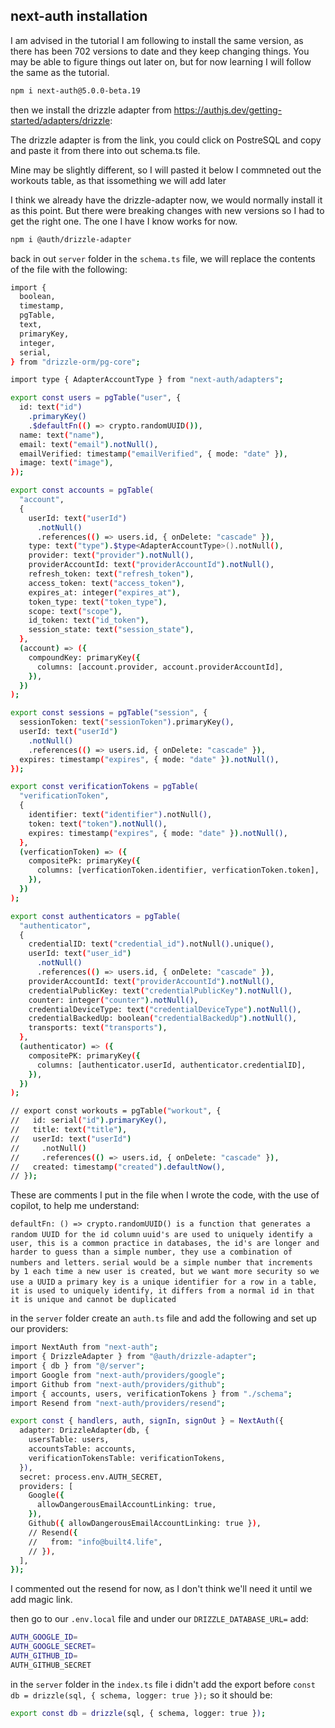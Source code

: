 ## next-auth installation

I am advised in the tutorial I am following to install the same version, as there has been 702 versions to date and they keep changing things. You may be able to figure things out later on, but for now learning I will follow the same as the tutorial.

```bash
npm i next-auth@5.0.0-beta.19
```

then we install the drizzle adapter from https://authjs.dev/getting-started/adapters/drizzle:

The drizzle adapter is from the link, you could click on PostreSQL and copy and paste it from there into out schema.ts file.

Mine may be slightly different, so I will pasted it below
I commneted out the workouts table, as that issomething we will add later

I think we already have the drizzle-adapter now, we would normally install it as this point. But there were breaking changes with new versions so I had to get the right one. The one I have I know works for now.

```bash
npm i @auth/drizzle-adapter
```

back in out `server` folder in the `schema.ts` file, we will replace the contents of the file with the following:

```bash
import {
  boolean,
  timestamp,
  pgTable,
  text,
  primaryKey,
  integer,
  serial,
} from "drizzle-orm/pg-core";

import type { AdapterAccountType } from "next-auth/adapters";

export const users = pgTable("user", {
  id: text("id")
    .primaryKey()
    .$defaultFn(() => crypto.randomUUID()),
  name: text("name"),
  email: text("email").notNull(),
  emailVerified: timestamp("emailVerified", { mode: "date" }),
  image: text("image"),
});

export const accounts = pgTable(
  "account",
  {
    userId: text("userId")
      .notNull()
      .references(() => users.id, { onDelete: "cascade" }),
    type: text("type").$type<AdapterAccountType>().notNull(),
    provider: text("provider").notNull(),
    providerAccountId: text("providerAccountId").notNull(),
    refresh_token: text("refresh_token"),
    access_token: text("access_token"),
    expires_at: integer("expires_at"),
    token_type: text("token_type"),
    scope: text("scope"),
    id_token: text("id_token"),
    session_state: text("session_state"),
  },
  (account) => ({
    compoundKey: primaryKey({
      columns: [account.provider, account.providerAccountId],
    }),
  })
);

export const sessions = pgTable("session", {
  sessionToken: text("sessionToken").primaryKey(),
  userId: text("userId")
    .notNull()
    .references(() => users.id, { onDelete: "cascade" }),
  expires: timestamp("expires", { mode: "date" }).notNull(),
});

export const verificationTokens = pgTable(
  "verificationToken",
  {
    identifier: text("identifier").notNull(),
    token: text("token").notNull(),
    expires: timestamp("expires", { mode: "date" }).notNull(),
  },
  (verficationToken) => ({
    compositePk: primaryKey({
      columns: [verficationToken.identifier, verficationToken.token],
    }),
  })
);

export const authenticators = pgTable(
  "authenticator",
  {
    credentialID: text("credential_id").notNull().unique(),
    userId: text("user_id")
      .notNull()
      .references(() => users.id, { onDelete: "cascade" }),
    providerAccountId: text("providerAccountId").notNull(),
    credentialPublicKey: text("credentialPublicKey").notNull(),
    counter: integer("counter").notNull(),
    credentialDeviceType: text("credentialDeviceType").notNull(),
    credentialBackedUp: boolean("credentialBackedUp").notNull(),
    transports: text("transports"),
  },
  (authenticator) => ({
    compositePK: primaryKey({
      columns: [authenticator.userId, authenticator.credentialID],
    }),
  })
);

// export const workouts = pgTable("workout", {
//   id: serial("id").primaryKey(),
//   title: text("title"),
//   userId: text("userId")
//     .notNull()
//     .references(() => users.id, { onDelete: "cascade" }),
//   created: timestamp("created").defaultNow(),
// });

```
These are comments I put in the file when I wrote the code, with the use of copilot, to help me understand:

`defaultFn: () => crypto.randomUUID() is a function that generates a random UUID for the id column`
`uuid's are used to uniquely identify a user, this is a common practice in databases, the id's are longer and harder to guess than a simple number, they use a combination of numbers and letters.`
`serial would be a simple number that increments by 1 each time a new user is created, but we want more security so we use a UUID`
`a primary key is a unique identifier for a row in a table, it is used to uniquely identify, it differs from a normal id in that it is unique and cannot be duplicated`

in the `server` folder create an `auth.ts` file and add the following and set up our providers:

```bash
import NextAuth from "next-auth";
import { DrizzleAdapter } from "@auth/drizzle-adapter";
import { db } from "@/server";
import Google from "next-auth/providers/google";
import Github from "next-auth/providers/github";
import { accounts, users, verificationTokens } from "./schema";
import Resend from "next-auth/providers/resend";

export const { handlers, auth, signIn, signOut } = NextAuth({
  adapter: DrizzleAdapter(db, {
    usersTable: users,
    accountsTable: accounts,
    verificationTokensTable: verificationTokens,
  }),
  secret: process.env.AUTH_SECRET,
  providers: [
    Google({
      allowDangerousEmailAccountLinking: true,
    }),
    Github({ allowDangerousEmailAccountLinking: true }),
    // Resend({
    //   from: "info@built4.life",
    // }),
  ],
});
```

I commented out the resend for now, as I don't think we'll need it until we add magic link.

then go to our `.env.local` file and under our `DRIZZLE_DATABASE_URL=` add:

```bash
AUTH_GOOGLE_ID=
AUTH_GOOGLE_SECRET=
AUTH_GITHUB_ID=
AUTH_GITHUB_SECRET
```

in the `server` folder in the `index.ts` file i didn't add the export before `const db = drizzle(sql, { schema, logger: true });` so it should be:

```bash
export const db = drizzle(sql, { schema, logger: true });
```
